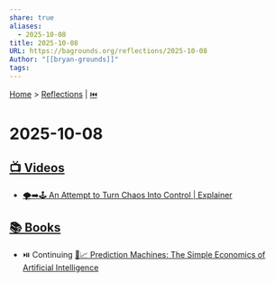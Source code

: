 ```yaml
---
share: true
aliases:
  - 2025-10-08
title: 2025-10-08
URL: https://bagrounds.org/reflections/2025-10-08
Author: "[[bryan-grounds]]"
tags:
---
```

[Home](../index.md) > [Reflections](./index.md) | [⏮️](./2025-10-07.md)  
# 2025-10-08  
## [📺 Videos](../videos/index.md)  
- [🌪️➡️🕹️ An Attempt to Turn Chaos Into Control | Explainer](../videos/an-attempt-to-turn-chaos-into-control-explainer.md)  
  
## [📚 Books](../books/index.md)  
- ⏯️ Continuing [🤖📈 Prediction Machines: The Simple Economics of Artificial Intelligence](../books/prediction-machines-the-simple-economics-of-artificial-intelligence.md)